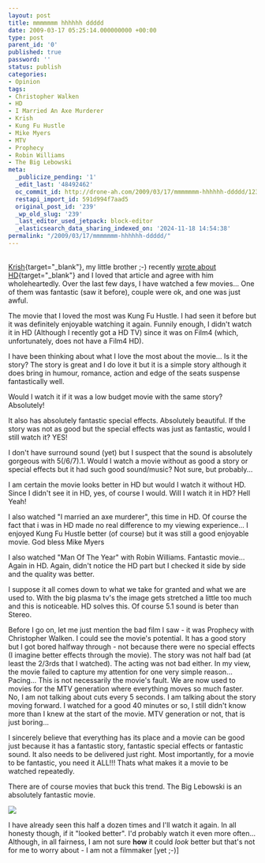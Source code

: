```yaml
---
layout: post
title: mmmmmmm hhhhhh ddddd
date: 2009-03-17 05:25:14.000000000 +00:00
type: post
parent_id: '0'
published: true
password: ''
status: publish
categories:
- Opinion
tags:
- Christopher Walken
- HD
- I Married An Axe Murderer
- Krish
- Kung Fu Hustle
- Mike Myers
- MTV
- Prophecy
- Robin Williams
- The Big Lebowski
meta:
  _publicize_pending: '1'
  _edit_last: '48492462'
  oc_commit_id: http://drone-ah.com/2009/03/17/mmmmmmm-hhhhhh-ddddd/1237267514
  restapi_import_id: 591d994f7aad5
  original_post_id: '239'
  _wp_old_slug: '239'
  _last_editor_used_jetpack: block-editor
  _elasticsearch_data_sharing_indexed_on: '2024-11-18 14:54:38'
permalink: "/2009/03/17/mmmmmmm-hhhhhh-ddddd/"
---
```


\
[Krish](http://krish.blog.kraya.co.uk "Krish's Blog"){target="_blank"},
my little brother ;-) recently [wrote about
HD](http://krish.blog.kraya.co.uk/2009/03/13/hd-oh-no/ "HD OH NO"){target="_blank"}
and I loved that article and agree with him wholeheartedly. Over the
last few days, I have watched a few movies\... One of them was fantastic
(saw it before), couple were ok, and one was just awful.

The movie that I loved the most was Kung Fu Hustle. I had seen it before
but it was definitely enjoyable watching it again. Funnily enough, I
didn\'t watch it in HD (Although I recently got a HD TV) since it was on
Film4 (which, unfortunately, does not have a Film4 HD).

I have been thinking about what I love the most about the movie\... Is
it the story? The story is great and I do love it but it is a simple
story although it does bring in humour, romance, action and edge of the
seats suspense fantastically well.

Would I watch it if it was a low budget movie with the same story?
Absolutely!

It also has absolutely fantastic special effects. Absolutely beautiful.
If the story was not as good but the special effects was just as
fantastic, would I still watch it? YES!

I don\'t have surround sound (yet) but I suspect that the sound is
absolutely gorgeous with 5(/6/7).1. Would I watch a movie without as
good a story or special effects but it had such good sound/music? Not
sure, but probably\...

I am certain the movie looks better in HD but would I watch it without
HD. Since I didn\'t see it in HD, yes, of course I would. Will I watch
it in HD? Hell Yeah!

I also watched \"I married an axe murderer\", this time in HD. Of course
the fact that i was in HD made no real difference to my viewing
experience\... I enjoyed Kung Fu Hustle better (of course) but it was
still a good enjoyable movie. God bless Mike Myers

I also watched \"Man Of The Year\" with Robin Williams. Fantastic
movie\... Again in HD. Again, didn\'t notice the HD part but I checked
it side by side and the quality was better.

I suppose it all comes down to what we take for granted and what we are
used to. With the big plasma tv\'s the image gets stretched a little too
much and this is noticeable. HD solves this. Of course 5.1 sound is
beter than Stereo.

Before I go on, let me just mention the bad film I saw - it was Prophecy
with Christopher Walken. I could see the movie\'s potential. It has a
good story but I got bored halfway through - not because there were no
special effects (I imagine better effects through the movie). The story
was not half bad (at least the 2/3rds that I watched). The acting was
not bad either. In my view, the movie failed to capture my attention for
one very simple reason\... Pacing\... This is not necessarily the
movie\'s fault. We are now used to movies for the MTV generation where
everything moves so much faster. No, I am not talking about cuts every 5
seconds. I am talking about the story moving forward. I watched for a
good 40 minutes or so, I still didn\'t know more than I knew at the
start of the movie. MTV generation or not, that is just boring\...

I sincerely believe that everything has its place and a movie can be
good just because it has a fantastic story, fantastic special effects or
fantastic sound. It also needs to be delivered just right. Most
importantly, for a movie to be fantastic, you need it ALL!!! Thats what
makes it a movie to be watched repeatedly.

There are of course movies that buck this trend. The Big Lebowski is an
absolutely fantastic movie.

[![](%7B%7Bsite.baseurl%7D%7D/assets/2009/03/2364378947_5686fe5269_m.jpg)](http://flickr.com/photos/39256480@N00/2364378947 "The Big Lebowski")

I have already seen this half a dozen times and I\'ll watch it again. In
all honesty though, if it \"looked better\". I\'d probably watch it even
more often\... Although, in all fairness, I am not sure **how** it could
*look* better but that\'s not for me to worry about - I am not a
filmmaker \[yet ;-)\]
